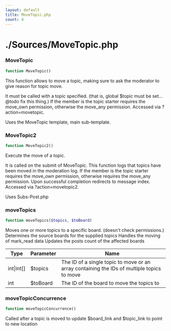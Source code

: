 ```yaml
---
layout: default
title: MoveTopic.php
count: 4
---
```


# ./Sources/MoveTopic.php

### MoveTopic

```php
function MoveTopic()
```
This function allows to move a topic, making sure to ask the moderator
to give reason for topic move.

It must be called with a topic specified. (that is, global $topic must
be set... @todo fix this thing.)
If the member is the topic starter requires the move_own permission,
otherwise the move_any permission.
Accessed via ?action=movetopic.

Uses the MoveTopic template, main sub-template.

### MoveTopic2

```php
function MoveTopic2()
```
Execute the move of a topic.

It is called on the submit of MoveTopic.
This function logs that topics have been moved in the moderation log.
If the member is the topic starter requires the move_own permission,
otherwise requires the move_any permission.
Upon successful completion redirects to message index.
Accessed via ?action=movetopic2.

Uses Subs-Post.php

### moveTopics

```php
function moveTopics($topics, $toBoard)
```
Moves one or more topics to a specific board. (doesn't check permissions.)
Determines the source boards for the supplied topics
Handles the moving of mark_read data
Updates the posts count of the affected boards



Type|Parameter|Name
---|---|---
int&#124;int[]|$topics|The ID of a single topic to move or an array containing the IDs of multiple topics to move
int|$toBoard|The ID of the board to move the topics to
### moveTopicConcurrence

```php
function moveTopicConcurrence()
```
Called after a topic is moved to update $board_link and $topic_link to point to new location



